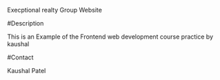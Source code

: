 Execptional realty Group Website

#Description

This is an Example of the Frontend web development course practice by kaushal

#Contact

Kaushal Patel
